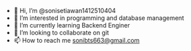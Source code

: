 - 👋 Hi, I’m @sonisetiawan1412510404
- 👀 I’m interested in programming and database management 
- 🌱 I’m currently learning Backend Enginer
- 💞️ I’m looking to collaborate on git
- 📫 How to reach me sonibts663@gmail.com

<!---
sonisetiawan1412510404/sonisetiawan1412510404 is a ✨ special ✨ repository because its `README.md` (this file) appears on your GitHub profile.
You can click the Preview link to take a look at your changes.
--->
